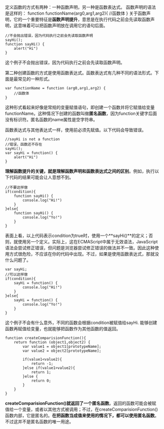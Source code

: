 定义函数的方式有两种：一种函数声明，另一种是函数表达式。
函数声明的语法是这样的：
    function functionName(arg0,arg1,arg2){
        //函数体
    }
关于函数声明，它的一个重要特征是**函数声明提升**，意思是在执行代码之前会先读取函数声明，这意味着可以把函数声明放在调用它的语句后面。

    //不会抛出错误，因为代码执行之前会先读取函数声明
    sayHi();
    function sayHi() {
        alert("Hi")
    }

这个例子不会抛出错误，因为代码执行之前会先读取函数声明。

第二种创建函数的方式是使用函数表达式。函数表达式有几种不同的语法形式。下面是最常见的一种形式。
    
    var functionName = function (arg0,arg1,arg2) {
        //函数体
    }

这种形式看起来好像是常规的变量赋值语句，即创建一个函数并将它赋值给变量functionName。这种情况下创建的函数叫做**匿名函数**，因为function关键字后面没有标识符。匿名函数的name属性是空字符串。

函数表达式与其他表达式一样，使用前必须先赋值。以下代码会导致错误。    
    
    //sayHi is not a function
    //错误，函数还不存在
    sayHi();
    var sayHi = function() {
        alert("Hi")
    }

**理解函数提升的关键，就是理解函数声明和函数表达式之间的区别**。例如，执行以下代码的结果可能会让人意想不到。    
    
    //不要这样做
    if(condition){
        function sayHi() {
            console.log("Hi!")
        }
    }else{
        function sayHi() {
            console.log("Yo!")
        }
    }
    
表面上看，以上代码表示condition为true时，使用一个**sayHi()**的定义；否则，就使用另一个定义。实际上，这在ECMAScript中属于无效语法，JavaScript语法会尝试修正错误，但问题是浏览器尝试修正错误的做法并不一致。因此这种使用方式很危险，不应该在你的代码中出现。不过，如果是使用函数表达式，那就没什么问题了。

    var sayHi;
    //可以这样做
    if(condition){
        sayHi = function() {
            console.log("Hi!")
        }
    }else{
        sayHi = function() {
            console.log("Yo!")
        }
    }
    
这个例子不会有什么意外，不同的函数会根据condition被赋值给sayHi.
能够创建函数再赋值给变量，也就能够把函数作为其他函数的值返回。

    function createComparisionFunction(){
        return function (object1,object2) {
            var value1 = object1[prototypeName];
            var value2 = object2[prototypeName];

            if(value1<value2){
                return -1;
            }else if(value1>value2){
                return 1;
            }else {
                return 0;
            }
        }
    }

**createComparisionFunction()**就返回了一个**匿名函数**。返回的函数可能会被赋值给一个变量，或者以其他方式被调用；不过，在createComparisionFunction()函数内部，它是匿名的。**在把函数当成值来使用的情况下，都可以使用匿名函数**。不过这并不是匿名函数的唯一用途。
